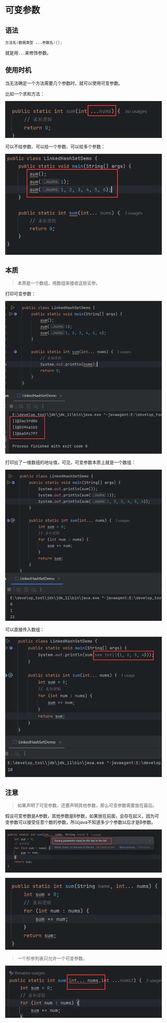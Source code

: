 # 可变参数

## 语法

```java
方法名(数据类型 ...参数名){};
```

就是用`...`来修饰参数。

## 使用时机

当无法确定一个方法需要几个参数时，就可以使用可变参数。

比如一个求和方法：

![image-20240823195003574](assets/image-20240823195003574.png)

可以不给参数、可以给一个参数、可以给多个参数：

![image-20240823195107048](assets/image-20240823195107048.png)

## 本质

> 本质是一个数组，用数组来接收这些实参。

打印可变参数：

![image-20240823195204730](assets/image-20240823195204730.png)

打印出了一维数组的地址值，可见，可变参数本质上就是一个数组：

![image-20240823195512219](assets/image-20240823195512219.png)

可以直接传入数组：

![image-20240823205221861](assets/image-20240823205221861.png)

## 注意

> 如果声明了可变参数，还要声明其他参数，那么可变参数需要放在最后。

假设可变参数是A参数，其他参数是B参数，如果放在前面，会存在起义，因为可变参数可以接受任意个数的参数，所以java不知道多少个参数以后才是B参数。

![image-20240823195919758](assets/image-20240823195919758.png)

![image-20240823195959635](assets/image-20240823195959635.png)

> 一个形参列表只允许一个可变参数。

![image-20240823200220480](assets/image-20240823200220480.png)